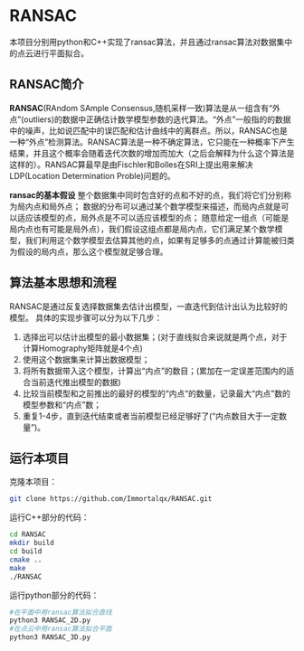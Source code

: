 # RANSAC

本项目分别用python和C++实现了ransac算法，并且通过ransac算法对数据集中的点云进行平面拟合。

## RANSAC简介

**RANSAC**(RAndom SAmple Consensus,随机采样一致)算法是从一组含有“外点”(outliers)的数据中正确估计数学模型参数的迭代算法。“外点”一般指的的数据中的噪声，比如说匹配中的误匹配和估计曲线中的离群点。所以，RANSAC也是一种“外点”检测算法。RANSAC算法是一种不确定算法，它只能在一种概率下产生结果，并且这个概率会随着迭代次数的增加而加大（之后会解释为什么这个算法是这样的）。RANSAC算最早是由Fischler和Bolles在SRI上提出用来解决LDP(Location Determination Proble)问题的。

**ransac的基本假设**
整个数据集中同时包含好的点和不好的点，我们将它们分别称为局内点和局外点；
数据的分布可以通过某个数学模型来描述，而局内点就是可以适应该模型的点，局外点是不可以适应该模型的点；
随意给定一组点（可能是局内点也有可能是局外点），我们假设这组点都是局内点，它们满足某个数学模型，我们利用这个数学模型去估算其他的点，如果有足够多的点通过计算能被归类为假设的局内点，那么这个模型就足够合理。

## 算法基本思想和流程

RANSAC是通过反复选择数据集去估计出模型，一直迭代到估计出认为比较好的模型。
具体的实现步骤可以分为以下几步：

1. 选择出可以估计出模型的最小数据集；(对于直线拟合来说就是两个点，对于计算Homography矩阵就是4个点)
2. 使用这个数据集来计算出数据模型；
3. 将所有数据带入这个模型，计算出“内点”的数目；(累加在一定误差范围内的适合当前迭代推出模型的数据)
4. 比较当前模型和之前推出的最好的模型的“内点“的数量，记录最大“内点”数的模型参数和“内点”数；
5. 重复1-4步，直到迭代结束或者当前模型已经足够好了(“内点数目大于一定数量”)。

## 运行本项目

克隆本项目：

```bash
git clone https://github.com/Immortalqx/RANSAC.git
```

运行C++部分的代码：

```bash
cd RANSAC
mkdir build
cd build
cmake ..
make
./RANSAC
```

运行python部分的代码：

```bash
#在平面中用ransac算法拟合直线
python3 RANSAC_2D.py
#在点云中用ransac算法拟合平面
python3 RANSAC_3D.py
```

